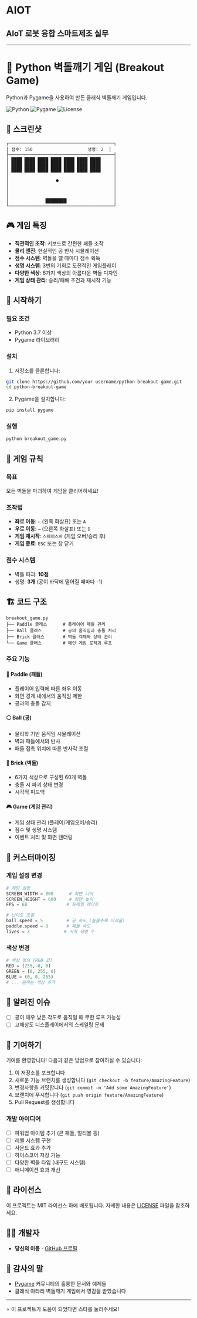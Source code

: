 # AIOT
## AIoT 로봇 융합 스마트제조 실무
---
# 🧱 Python 벽돌깨기 게임 (Breakout Game)

Python과 Pygame을 사용하여 만든 클래식 벽돌깨기 게임입니다.

![Python](https://img.shields.io/badge/Python-3.7+-blue.svg)
![Pygame](https://img.shields.io/badge/Pygame-2.0+-green.svg)
![License](https://img.shields.io/badge/License-MIT-yellow.svg)

## 📸 스크린샷

```
┌────────────────────────────────────────┐
│ 점수: 150                     생명: 2  │
├────────────────────────────────────────┤
│ ████ ████ ████ ████ ████ ████ ████     │
│ ████ ████ ████ ████ ████ ████ ████     │
│ ████ ████ ████ ████ ████ ████ ████     │
│                                        │
│                  ●                     │
│                                        │
│                                        │
│                                        │
│              ████████                  │
└────────────────────────────────────────┘
```

## 🎮 게임 특징

- **직관적인 조작**: 키보드로 간편한 패들 조작
- **물리 엔진**: 현실적인 공 반사 시뮬레이션
- **점수 시스템**: 벽돌을 깰 때마다 점수 획득
- **생명 시스템**: 3번의 기회로 도전적인 게임플레이
- **다양한 색상**: 6가지 색상의 아름다운 벽돌 디자인
- **게임 상태 관리**: 승리/패배 조건과 재시작 기능

## 🚀 시작하기

### 필요 조건

- Python 3.7 이상
- Pygame 라이브러리

### 설치

1. 저장소를 클론합니다:
```bash
git clone https://github.com/your-username/python-breakout-game.git
cd python-breakout-game
```

2. Pygame을 설치합니다:
```bash
pip install pygame
```

### 실행

```bash
python breakout_game.py
```

## 🎯 게임 규칙

### 목표
모든 벽돌을 파괴하여 게임을 클리어하세요!

### 조작법
- **좌로 이동**: `←` (왼쪽 화살표) 또는 `A`
- **우로 이동**: `→` (오른쪽 화살표) 또는 `D`
- **게임 재시작**: `스페이스바` (게임 오버/승리 후)
- **게임 종료**: `ESC` 또는 창 닫기

### 점수 시스템
- 벽돌 파괴: **10점**
- 생명: **3개** (공이 바닥에 떨어질 때마다 -1)

## 🏗️ 코드 구조

```
breakout_game.py
├── Paddle 클래스      # 플레이어 패들 관리
├── Ball 클래스        # 공의 움직임과 충돌 처리
├── Brick 클래스       # 벽돌 객체와 상태 관리
└── Game 클래스        # 메인 게임 로직과 루프
```

### 주요 기능

#### 🏓 Paddle (패들)
- 플레이어 입력에 따른 좌우 이동
- 화면 경계 내에서의 움직임 제한
- 공과의 충돌 감지

#### ⚪ Ball (공)
- 물리학 기반 움직임 시뮬레이션
- 벽과 패들에서의 반사
- 패들 접촉 위치에 따른 반사각 조절

#### 🧱 Brick (벽돌)
- 6가지 색상으로 구성된 60개 벽돌
- 충돌 시 파괴 상태 변경
- 시각적 피드백

#### 🎮 Game (게임 관리)
- 게임 상태 관리 (플레이/게임오버/승리)
- 점수 및 생명 시스템
- 이벤트 처리 및 화면 렌더링

## 🎨 커스터마이징

### 게임 설정 변경

```python
# 게임 설정
SCREEN_WIDTH = 800      # 화면 너비
SCREEN_HEIGHT = 600     # 화면 높이
FPS = 60               # 프레임 레이트

# 난이도 조절
ball.speed = 5         # 공 속도 (높을수록 어려움)
paddle.speed = 8       # 패들 속도
lives = 3             # 시작 생명 수
```

### 색상 변경

```python
# 색상 정의 (RGB 값)
RED = (255, 0, 0)
GREEN = (0, 255, 0)
BLUE = (0, 0, 255)
# ... 원하는 색상 추가
```

## 🐛 알려진 이슈

- [ ] 공이 매우 낮은 각도로 움직일 때 무한 루프 가능성
- [ ] 고해상도 디스플레이에서의 스케일링 문제

## 🤝 기여하기

기여를 환영합니다! 다음과 같은 방법으로 참여하실 수 있습니다:

1. 이 저장소를 포크합니다
2. 새로운 기능 브랜치를 생성합니다 (`git checkout -b feature/AmazingFeature`)
3. 변경사항을 커밋합니다 (`git commit -m 'Add some AmazingFeature'`)
4. 브랜치에 푸시합니다 (`git push origin feature/AmazingFeature`)
5. Pull Request를 생성합니다

### 개발 아이디어

- [ ] 파워업 아이템 추가 (큰 패들, 멀티볼 등)
- [ ] 레벨 시스템 구현
- [ ] 사운드 효과 추가
- [ ] 하이스코어 저장 기능
- [ ] 다양한 벽돌 타입 (내구도 시스템)
- [ ] 애니메이션 효과 개선

## 📄 라이선스

이 프로젝트는 MIT 라이선스 하에 배포됩니다. 자세한 내용은 [LICENSE](LICENSE) 파일을 참조하세요.

## 👨‍💻 개발자

- **당신의 이름** - [GitHub 프로필](https://github.com/your-username)

## 🙏 감사의 말

- [Pygame](https://www.pygame.org/) 커뮤니티의 훌륭한 문서와 예제들
- 클래식 아타리 벽돌깨기 게임에서 영감을 받았습니다

---

⭐ 이 프로젝트가 도움이 되었다면 스타를 눌러주세요!
